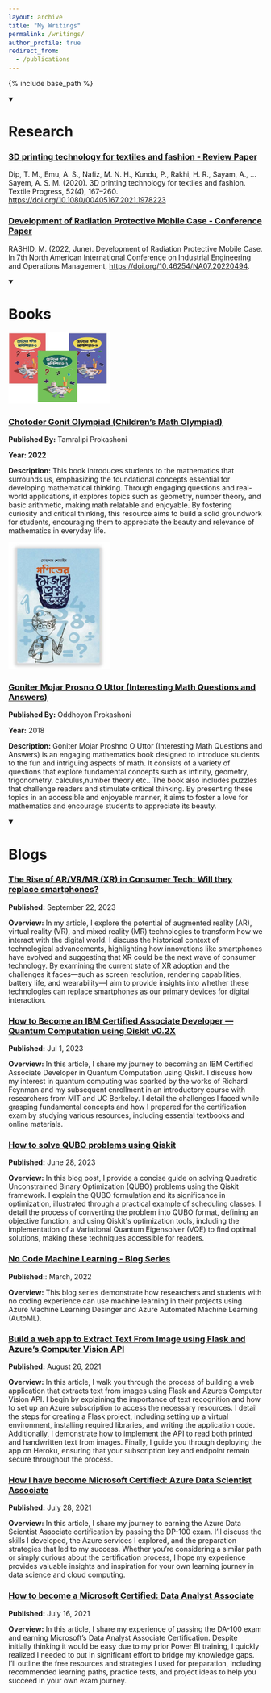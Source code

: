 ```yaml
---
layout: archive
title: "My Writings"
permalink: /writings/
author_profile: true
redirect_from:
  - /publications
---
```


{% include base_path %}

<details markdown="1" open >
<summary> <h1> Research </h1></summary>

### [3D printing technology for textiles and fashion - Review Paper](https://www.tandfonline.com/doi/full/10.1080/00405167.2021.1978223)

Dip, T. M., Emu, A. S., Nafiz, M. N. H., Kundu, P., Rakhi, H. R., Sayam, A., … Sayem, A. S. M. (2020). 3D printing technology for textiles and fashion. Textile Progress, 52(4), 167–260. https://doi.org/10.1080/00405167.2021.1978223

### [Development of Radiation Protective Mobile Case - Conference Paper](https://index.ieomsociety.org/index.cfm/article/view/ID/3683)

RASHID, M. (2022, June). Development of Radiation Protective Mobile Case. In 7th North American International Conference on Industrial Engineering and Operations Management, https://doi.org/10.46254/NA07.20220494.

</details>



<details markdown="1" open>
<summary> <h1> Books </h1></summary>

  
<img src='/files/photos/gonit-olympiad-books (1).jpg' width="40%"  alt="Gonit Olympiad Books">

### [Chotoder Gonit Olympiad (Children’s Math Olympiad)](https://www.rokomari.com/book/277163/chotoder-gonit-olympiader-complete-package)
**Published By:** Tamralipi Prokashoni

**Year: 2022**

**Description:** This book introduces students to the mathematics that surrounds us, emphasizing the foundational concepts essential for developing mathematical thinking. Through engaging questions and real-world applications, it explores topics such as geometry, number theory, and basic arithmetic, making math relatable and enjoyable. By fostering curiosity and critical thinking, this resource aims to build a solid groundwork for students, encouraging them to appreciate the beauty and relevance of mathematics in everyday life.


<img src='/files/photos/goniter-mojar-prshon-o-uttar (1).jpg' width="40%"  alt="Interesting Math Questions and Answers">

### [Goniter Mojar Prosno O Uttor (Interesting Math Questions and Answers)](https://www.rokomari.com/book/156334/goniter-mojar-proshno-o-uttor)
**Published By:** Oddhoyon Prokashoni 

**Year:** 2018

**Description:** Goniter Mojar Proshno O Uttor (Interesting Math Questions and Answers) is an engaging mathematics book designed to introduce students to the fun and intriguing aspects of math. It consists of a variety of questions that explore fundamental concepts such as infinity, geometry, trigonometry, calculus,number theory etc.. The book also includes puzzles that challenge readers and stimulate critical thinking. By presenting these topics in an accessible and enjoyable manner, it aims to foster a love for mathematics and encourage students to appreciate its beauty.

</details>



<details markdown="1" open>
<summary> <h1> Blogs </h1></summary>
  
### [The Rise of AR/VR/MR (XR) in Consumer Tech: Will they replace smartphones?](https://www.linkedin.com/pulse/rise-arvr-consumer-tech-wave-innovation-mohammad-shoaib)
**Published:** September 22, 2023

**Overview:**  In my article, I explore the potential of augmented reality (AR), virtual reality (VR), and mixed reality (MR) technologies to transform how we interact with the digital world. I discuss the historical context of technological advancements, highlighting how innovations like smartphones have evolved and suggesting that XR could be the next wave of consumer technology. By examining the current state of XR adoption and the challenges it faces—such as screen resolution, rendering capabilities, battery life, and wearability—I aim to provide insights into whether these technologies can replace smartphones as our primary devices for digital interaction.

### [How to Become an IBM Certified Associate Developer — Quantum Computation using Qiskit v0.2X](https://medium.com/@shoaib6174/how-to-become-an-ibm-certified-associate-developer-quantum-computation-using-qiskit-v0-2x-43936bee9d62)
**Published:** Jul 1, 2023

**Overview:** In this article, I share my journey to becoming an IBM Certified Associate Developer in Quantum Computation using Qiskit. I discuss how my interest in quantum computing was sparked by the works of Richard Feynman and my subsequent enrollment in an introductory course with researchers from MIT and UC Berkeley. I detail the challenges I faced while grasping fundamental concepts and how I prepared for the certification exam by studying various resources, including essential textbooks and online materials.


### [How to solve QUBO problems using Qiskit](https://medium.com/@shoaib6174/how-to-solve-qubo-problems-using-qiskit-f4eab6cc3061)

**Published:** June 28, 2023

**Overview:** In this blog post, I provide a concise guide on solving Quadratic Unconstrained Binary Optimization (QUBO) problems using the Qiskit framework. I explain the QUBO formulation and its significance in optimization, illustrated through a practical example of scheduling classes. I detail the process of converting the problem into QUBO format, defining an objective function, and using Qiskit's optimization tools, including the implementation of a Variational Quantum Eigensolver (VQE) to find optimal solutions, making these techniques accessible for readers.

### [No Code Machine Learning - Blog Series](https://github.com/shoaib6174/No-Code-ML)
**Published:**: March, 2022

**Overview:** This blog series demonstrate how researchers and students with no coding experience can use machine learning in their projects using Azure Machine Learning Desinger and Azure Automated Machine Learning (AutoML).


### [Build a web app to Extract Text From Image using Flask and Azure’s Computer Vision API](https://medium.com/@shoaib6174/how-to-become-an-ibm-certified-associate-developer-quantum-computation-using-qiskit-v0-2x-43936bee9d62)
**Published:** August 26, 2021

**Overview:** In this article, I walk you through the process of building a web application that extracts text from images using Flask and Azure’s Computer Vision API. I begin by explaining the importance of text recognition and how to set up an Azure subscription to access the necessary resources. I detail the steps for creating a Flask project, including setting up a virtual environment, installing required libraries, and writing the application code. Additionally, I demonstrate how to implement the API to read both printed and handwritten text from images. Finally, I guide you through deploying the app on Heroku, ensuring that your subscription key and endpoint remain secure throughout the process.


###  [How I have become Microsoft Certified: Azure Data Scientist Associate](https://medium.com/@shoaib6174/how-to-become-a-microsoft-certified-data-analyst-associate-f109a2bdf65)
**Published:** July 28, 2021

**Overview:**  In this article, I share my journey to earning the Azure Data Scientist Associate certification by passing the DP-100 exam. I’ll discuss the skills I developed, the Azure services I explored, and the preparation strategies that led to my success. Whether you’re considering a similar path or simply curious about the certification process, I hope my experience provides valuable insights and inspiration for your own learning journey in data science and cloud computing.

###  [How to become a Microsoft Certified: Data Analyst Associate](https://medium.com/@shoaib6174/how-to-become-a-microsoft-certified-data-analyst-associate-f109a2bdf65)
**Published:** July 16, 2021

**Overview:** In this article, I share my experience of passing the DA-100 exam and earning Microsoft’s Data Analyst Associate Certification. Despite initially thinking it would be easy due to my prior Power BI training, I quickly realized I needed to put in significant effort to bridge my knowledge gaps. I’ll outline the free resources and strategies I used for preparation, including recommended learning paths, practice tests, and project ideas to help you succeed in your own exam journey.


</details>
